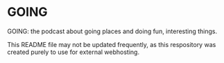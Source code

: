 # GOING
GOING: the podcast about going places and doing fun, interesting things.

This README file may not be updated frequently, as this respository was created purely to use for external webhosting.
